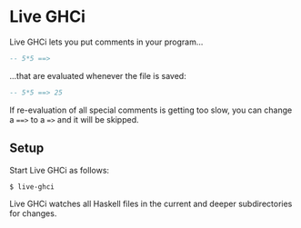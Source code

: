 # Live GHCi

Live GHCi lets you put comments in your program...

```haskell
-- 5*5 ==>
```

...that are evaluated whenever the file is saved:

```haskell
-- 5*5 ==> 25
```

If re-evaluation of all special comments is getting too slow, you can change a `==>` to a `=>` and it will be skipped.

## Setup

Start Live GHCi as follows:

```
$ live-ghci
```

Live GHCi watches all Haskell files in the current and deeper subdirectories for changes.